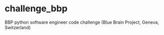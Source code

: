 # challenge_bbp
BBP python software engineer code challenge
(Blue Brain Project, Geneva, Switzerland)
